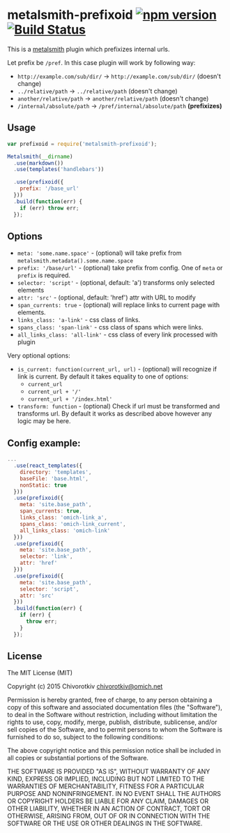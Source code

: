 # metalsmith-prefixoid [![npm version](https://badge.fury.io/js/metalsmith-prefixoid.png)](http://badge.fury.io/js/metalsmith-prefixoid) [![Build Status](https://travis-ci.org/quizzz-and-chiv/metalsmith-prefixoid.png)](https://travis-ci.org/quizzz-and-chiv/metalsmith-prefixoid)

This is a [metalsmith](https://github.com/segmentio/metalsmith) plugin which prefixizes internal urls.

Let prefix be `/pref`. In this case plugin will work by following way:

* `http://example.com/sub/dir/` -> `http://example.com/sub/dir/` (doesn't change)
* `../relative/path` -> `../relative/path` (doesn't change)
* `another/relative/path` -> `another/relative/path` (doesn't change)
* `/internal/absolute/path` -> `/pref/internal/absolute/path` **(prefixizes)**


## Usage
```js
var prefixoid = require('metalsmith-prefixoid');

Metalsmith(__dirname)
  .use(markdown())
  .use(templates('handlebars'))

  .use(prefixoid({
    prefix: '/base_url'
  }))
  .build(function(err) {
    if (err) throw err;
  });
```

## Options

* `meta: 'some.name.space'` - (optional) will take prefix from `metalsmith.metadata().some.name.space`
* `prefix: '/base/url'` - (optional) take prefix from config. One of `meta` or `prefix` is required.
* `selector: 'script'` - (optional, default: 'a') transforms only selected elements
* `attr: 'src'` - (optional, default: 'href') attr with URL to modify
* `span_currents: true` - (optional) will replace links to current page with <span> elements.
* `links_class: 'a-link'` - css class of <a> links.
* `spans_class: 'span-link'` - css class of spans which were links.
* `all_links_class: 'all-link'` - css class of every link processed with plugin

Very optional options:
* `is_current: function(current_url, url)` - (optional) will recognize if link is current. By default it takes equality to one of options:
    * `current_url`
    * `current_url + '/'`
    * `current_url + '/index.html'`
* `transform: function` - (optional) Check if url must be transformed and transforms url. By default it works as described above however any logic may be here.


## Config example: 
```js
...
  .use(react_templates({
    directory: 'templates',
    baseFile: 'base.html',
    nonStatic: true
  }))
  .use(prefixoid({
    meta: 'site.base_path',
    span_currents: true,
    links_class: 'omich-link_a',
    spans_class: 'omich-link_current',
    all_links_class: 'omich-link'
  }))
  .use(prefixoid({
    meta: 'site.base_path',
    selector: 'link',
    attr: 'href'
  }))
  .use(prefixoid({
    meta: 'site.base_path',
    selector: 'script',
    attr: 'src'
  }))
  .build(function(err) {
    if (err) {
      throw err;
    }
  });
```



## License
The MIT License (MIT)

Copyright (c) 2015 Chivorotkiv <chivorotkiv@omich.net>

Permission is hereby granted, free of charge, to any person obtaining a copy
of this software and associated documentation files (the "Software"), to deal
in the Software without restriction, including without limitation the rights
to use, copy, modify, merge, publish, distribute, sublicense, and/or sell
copies of the Software, and to permit persons to whom the Software is
furnished to do so, subject to the following conditions:

The above copyright notice and this permission notice shall be included in
all copies or substantial portions of the Software.

THE SOFTWARE IS PROVIDED "AS IS", WITHOUT WARRANTY OF ANY KIND, EXPRESS OR
IMPLIED, INCLUDING BUT NOT LIMITED TO THE WARRANTIES OF MERCHANTABILITY,
FITNESS FOR A PARTICULAR PURPOSE AND NONINFRINGEMENT. IN NO EVENT SHALL THE
AUTHORS OR COPYRIGHT HOLDERS BE LIABLE FOR ANY CLAIM, DAMAGES OR OTHER
LIABILITY, WHETHER IN AN ACTION OF CONTRACT, TORT OR OTHERWISE, ARISING FROM,
OUT OF OR IN CONNECTION WITH THE SOFTWARE OR THE USE OR OTHER DEALINGS IN
THE SOFTWARE.
